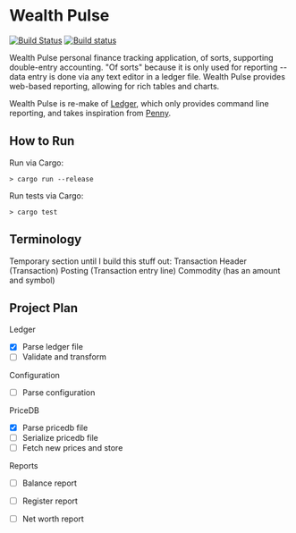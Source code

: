 Wealth Pulse
============

[![Build Status](https://travis-ci.org/readysetmark/wealth_pulse.svg?branch=master)](https://travis-ci.org/readysetmark/wealth_pulse)
[![Build status](https://ci.appveyor.com/api/projects/status/63mehh2jefaslhj0/branch/master?svg=true)](https://ci.appveyor.com/project/readysetmark/wealth-pulse/branch/master)

Wealth Pulse personal finance tracking application, of sorts, supporting 
double-entry accounting. "Of sorts" because it is only used for reporting --
data entry is done via any text editor in a ledger file. Wealth Pulse provides
web-based reporting, allowing for rich tables and charts.

Wealth Pulse is re-make of [Ledger][ledger], which only provides command line
reporting, and takes inspiration from [Penny][penny].


How to Run
----------

Run via Cargo:

```
> cargo run --release
```

Run tests via Cargo:

```
> cargo test
```


Terminology
-----------

Temporary section until I build this stuff out:
    Transaction Header (Transaction)
    Posting (Transaction entry line)
    Commodity (has an amount and symbol)


Project Plan
------------

Ledger
* [x] Parse ledger file
* [ ] Validate and transform

Configuration
* [ ] Parse configuration

PriceDB
* [x] Parse pricedb file
* [ ] Serialize pricedb file
* [ ] Fetch new prices and store

Reports
* [ ] Balance report
* [ ] Register report
* [ ] Net worth report


[ledger]: http://www.ledger-cli.org/
[penny]: http://massysett.github.io/penny/